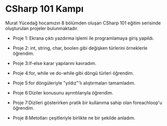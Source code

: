 # CSharp 101 Kampı
Murat Yücedağ hocamızın 8 bölümden oluşan CSharp 101 eğitim serisinde oluşturulan projeler bulunmaktadır.








<ul>
	<li>Proje 1: Ekrana çıktı yazdırma işlemi ile programlamaya giriş yapıldı.</li>
</ul>
<ul>
	<li>Proje 2: int, string, char, boolen gibi değişken türlerini örneklerle öğrendim.</li>
</ul>
<ul>
	<li>Proje 3:if-else karar yapılarını kavradım.</li>
</ul>
<ul>
	<li>Proje 4:for, while ve do-while gibi döngü türleri öğrendim.</li>
</ul>
<ul>
	<li>Proje 5:for döngüleriyle "yıldız"'lı alıştırmaları tamamladım.</li>
</ul>
<ul>
	<li>Proje 6:Diziler konusunu ayrıntılarıyla öğrendim.</li>
</ul>
<ul>
	<li>Proje 7:Dizileri gösterirken pratik bir kullanıma sahip olan foreachloop'u öğrendim.</li>
</ul>
<ul>
	<li>Proje 8:Metotları çeşitleriyle birlikte ne bir şekilde anladım.</li>
</ul>

